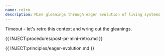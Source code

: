 ```yaml
---
name: retro
description: Mine gleanings through eager evolution of living systems
---
```


Timeout - let's retro this context and wring out the gleanings.

{{ INJECT:procedures/post-pr-mini-retro.md }}

{{ INJECT:principles/eager-evolution.md }}